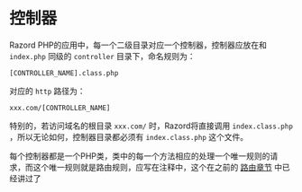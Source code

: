 # 控制器

Razord PHP的应用中，每一个二级目录对应一个控制器，控制器应放在和 `index.php` 同级的 `controller` 目录下，命名规则为：
```
[CONTROLLER_NAME].class.php
```
对应的 `http` 路径为：
```
xxx.com/[CONTROLLER_NAME]
```
特别的，若访问域名的根目录 `xxx.com/` 时，Razord将直接调用 `index.class.php` ，所以无论如何，控制器目录都必须有 `index.class.php` 这个文件。

每个控制器都是一个PHP类，类中的每一个方法相应的处理一个唯一规则的请求，而这个唯一规则就是路由规则，应写在注释中，这个在之前的 [路由章节](router.md) 中已经讲过了